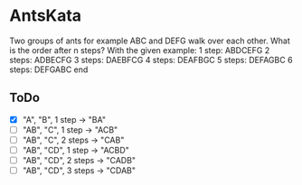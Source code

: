 # AntsKata
Two groups of ants for example ABC and DEFG walk over each other. What is the order after n steps?
With the given example:
1 step: ABDCEFG
2 steps: ADBECFG
3 steps: DAEBFCG
4 steps: DEAFBGC
5 steps: DEFAGBC
6 steps: DEFGABC
end

## ToDo
- [x] "A", "B", 1 step -> "BA"
- [ ] "AB", "C", 1 step -> "ACB"
- [ ] "AB", "C", 2 steps -> "CAB"
- [ ] "AB", "CD", 1 step -> "ACBD"
- [ ] "AB", "CD", 2 steps -> "CADB"
- [ ] "AB", "CD", 3 steps -> "CDAB"